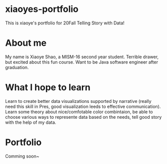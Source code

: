 # xiaoyes-portfolio
This is xiaoye's portfolio for 20Fall Telling Story with Data!

# About me
My name is Xiaoye Shao, a MISM-16 second year student.
Terrible drawer, but excited about this fun course.
Want to be Java software engineer after graduation.

# What I hope to learn
Learn to create better data visualizations supported by narrative (really need this skill in Pres, good visualization leeds to effective communication).
Learn some theory about nice/comfotable color combintaion, be able to choose various ways to represente data based on the needs, tell good story with the help of my data.

# Portfolio
Comming soon~
